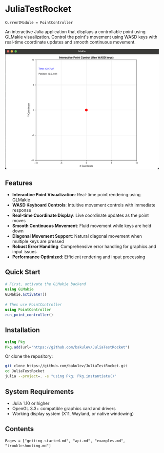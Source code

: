 # JuliaTestRocket

```@meta
CurrentModule = PointController
```

An interactive Julia application that displays a controllable point using GLMakie visualization. Control the point's movement using WASD keys with real-time coordinate updates and smooth continuous movement.

![PointController Application](../assets/WorkingApp.png)

## Features

- **Interactive Point Visualization**: Real-time point rendering using GLMakie
- **WASD Keyboard Controls**: Intuitive movement controls with immediate response
- **Real-time Coordinate Display**: Live coordinate updates as the point moves
- **Smooth Continuous Movement**: Fluid movement while keys are held down
- **Diagonal Movement Support**: Natural diagonal movement when multiple keys are pressed
- **Robust Error Handling**: Comprehensive error handling for graphics and input issues
- **Performance Optimized**: Efficient rendering and input processing

## Quick Start

```julia
# First, activate the GLMakie backend
using GLMakie
GLMakie.activate!()

# Then use PointController
using PointController
run_point_controller()
```

## Installation

```julia
using Pkg
Pkg.add(url="https://github.com/bakulev/JuliaTestRocket")
```

Or clone the repository:

```bash
git clone https://github.com/bakulev/JuliaTestRocket.git
cd JuliaTestRocket
julia --project=. -e "using Pkg; Pkg.instantiate()"
```

## System Requirements

- Julia 1.10 or higher
- OpenGL 3.3+ compatible graphics card and drivers
- Working display system (X11, Wayland, or native windowing)

## Contents

```@contents
Pages = ["getting-started.md", "api.md", "examples.md", "troubleshooting.md"]
```